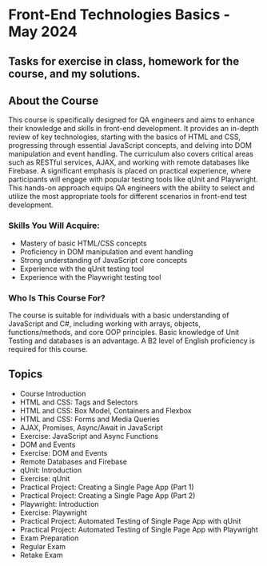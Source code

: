 # Front-End Technologies Basics - May 2024
## Tasks for exercise in class, homework for the course, and my solutions.

## About the Course
This course is specifically designed for QA engineers and aims to enhance their knowledge and skills in front-end development. It provides an in-depth review of key technologies, starting with the basics of HTML and CSS, progressing through essential JavaScript concepts, and delving into DOM manipulation and event handling. The curriculum also covers critical areas such as RESTful services, AJAX, and working with remote databases like Firebase. A significant emphasis is placed on practical experience, where participants will engage with popular testing tools like qUnit and Playwright. This hands-on approach equips QA engineers with the ability to select and utilize the most appropriate tools for different scenarios in front-end test development.

### Skills You Will Acquire:
- Mastery of basic HTML/CSS concepts
- Proficiency in DOM manipulation and event handling
- Strong understanding of JavaScript core concepts
- Experience with the qUnit testing tool
- Experience with the Playwright testing tool

### Who Is This Course For?
The course is suitable for individuals with a basic understanding of JavaScript and C#, including working with arrays, objects, functions/methods, and core OOP principles. Basic knowledge of Unit Testing and databases is an advantage. A B2 level of English proficiency is required for this course.

## Topics
- Course Introduction
- HTML and CSS: Tags and Selectors
- HTML and CSS: Box Model, Containers and Flexbox
- HTML and CSS: Forms and Media Queries
- AJAX, Promises, Async/Await in JavaScript
- Exercise: JavaScript and Async Functions
- DOM and Events
- Exercise: DOM and Events
- Remote Databases and Firebase
- qUnit: Introduction
- Exercise: qUnit
- Practical Project: Creating a Single Page App (Part 1)
- Practical Project: Creating a Single Page App (Part 2)
- Playwright: Introduction
- Exercise: Playwright
- Practical Project: Automated Testing of Single Page App with qUnit
- Practical Project: Automated Testing of Single Page App with Playwright
- Exam Preparation
- Regular Exam
- Retake Exam
